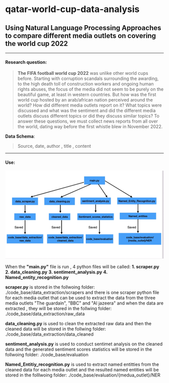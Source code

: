 # qatar-world-cup-data-analysis

## Using Natural Language Processing Approaches to compare different media outlets on covering the world cup 2022


___
#### Research question:
> **The FIFA football world cup 2022** was unlike other world cups before. Starting with corruption scandals surrounding the awarding, to the high death toll of construction workers and ongoing human rights abuses, the focus of the media did not seem to be purely on the beautiful game, at least in western countries. But how was the first world cup hosted by an arab/african nation perceived around the world? How did different media outlets report on it? What topics were discussed and what was the sentiment and did the different media outlets discuss different topics or did they discuss similar topics? To answer these questions, we must collect news reports from all over the world, dating way before the first whistle blew in November 2022. 


**Data Schema**:
> Source, date, author , title , content

___

#### Use:
                                               
![alt text](https://github.com/Abdulnaser98/qatar-world-cup-data-analysis/blob/main/figure/6D446898-ACF3-44B6-8F86-70B294262E73.jpeg?raw=true)

When the **"main.py"** file is run , 4 python files will be called: 
**1. scraper.py**
**2. data_cleaning.py**
**3. sentiment_analysis.py**
**4. Named_entity_recognition.py**

**scraper.py** is stored in the follwoing folder: ./code_base/data_extraction/scrapers and there is one scraper python file for each media outlet that can be used to extract the data from the three media outlets "The guardain", "BBC" and "Al jazeera" and when the data are extracted , they will be stored in the follwing folder: ./code_base/data_extraction/raw_data

**data_cleaning.py** is used to clean the extracted raw data and then the cleaned data will be 
stored in the follwing folder: ./code_base/data_extraction/data_cleaned

**sentiment_analysis.py** is used to conduct sentimet analysis on the cleaned data and the generated sentiment scores statistics will be stored in the follwoing folder: ./code_base/evaluation

**Named_Entitiy_recognition.py** is used to extract named entitties from the cleaned data for each media outlet and the resulted named entities will be stored in the folllwoing folder: ./code_base/evaluation/{medua_outlet}/NER
 


